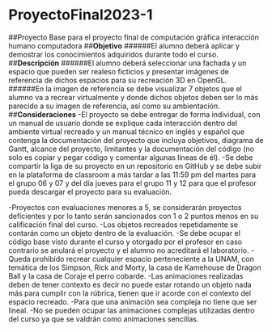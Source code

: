 # ProyectoFinal2023-1
##Proyecto Base para el proyecto final de computación gráfica interacción humano computadora 
##**Objetivo**
######El alumno deberá aplicar y demostrar los conocimientos adquiridos durante
todo el curso.
##**Descripción**
######El alumno deberá seleccionar una fachada y un espacio que pueden ser realeso ficticios y presentar imágenes de referencia de dichos espacios para su
recreación 3D en OpenGL.
######En la imagen de referencia se debe visualizar 7 objetos que el alumno va a recrear virtualmente y donde dichos objetos deben ser lo más parecido a su
imagen de referencia, así como su ambientación.
##**Consideraciones**
-El proyecto se debe entregar de forma individual, con un manual de usuario donde se explique cada interacción dentro del ambiente virtual recreado y un manual técnico en inglés y español  que contenga la documentación del proyecto que incluya objetivos, diagrama de Gantt, alcance del proyecto, limitantes y la documentación del código (no solo es copiar y pegar código y comentar algunas líneas de él).
-Se debe compartir la liga de su proyecto en un repositorio en GitHub y se debe subir en la plataforma de classroom a más tardar a las 11:59 pm del martes para el grupo 06 y 07 y del día jueves para el grupo 11 y 12 para que el profesor pueda descargar el proyecto para su evaluación.

-Proyectos con evaluaciones menores a 5, se considerarán proyectos deficientes y por lo tanto serán sancionados con 1 o 2 puntos menos en
su calificación final del curso.
-Los objetos recreados repetidamente se contarán como un objeto dentro de la evaluación.
-Se debe ocupar el código base visto durante el curso y otorgado por el profesor en caso contrario se anulará el proyecto y el alumno no acreditará el laboratorio.
-Queda prohibido recrear cualquier espacio perteneciente a la UNAM, con temática de los Simpson, Rick and Morty, la casa de Kamehouse
de Dragon Ball y la casa de Coraje el perro cobarde.
-Las animaciones realizadas deben de tener contexto es decir no puede estar rotando un objeto nada más para cumplir con la rúbrica, tienen que
ir acorde con el contexto del espacio recreado.
-Para que una animación sea compleja no tiene que ser lineal.
-No se pueden ocupar las animaciones complejas utilizadas dentro del curso ya que se valdrán como animaciones sencillas.
